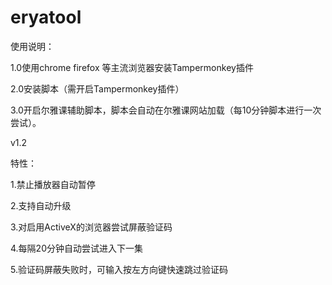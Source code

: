 # eryatool
使用说明：

1.0使用chrome firefox 等主流浏览器安装Tampermonkey插件

2.0安装脚本（需开启Tampermonkey插件）

3.0开启尔雅课辅助脚本，脚本会自动在尔雅课网站加载（每10分钟脚本进行一次尝试）。

v1.2

特性：

1.禁止播放器自动暂停

2.支持自动升级

3.对启用ActiveX的浏览器尝试屏蔽验证码

4.每隔20分钟自动尝试进入下一集

5.验证码屏蔽失败时，可输入按左方向键快速跳过验证码
